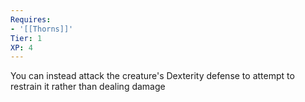 ```yaml
---
Requires:
- '[[Thorns]]'
Tier: 1
XP: 4
---
```


You can instead attack the creature's Dexterity defense to attempt to restrain it rather than dealing damage